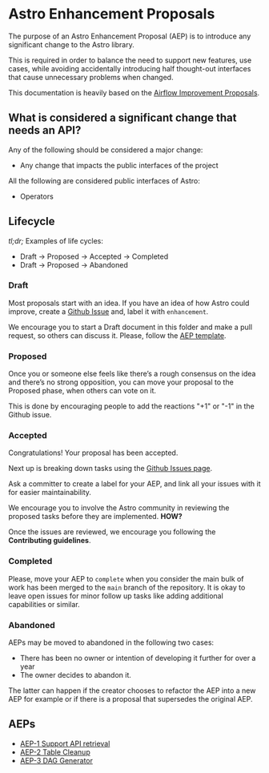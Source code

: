 # Astro Enhancement Proposals

The purpose of an Astro Enhancement Proposal (AEP) is to introduce any significant change to the Astro library.

This is required in order to balance the need to support new features, use cases, while avoiding accidentally introducing half thought-out interfaces that cause unnecessary problems when changed.

This documentation is heavily based on the [Airflow Improvement Proposals](https://cwiki.apache.org/confluence/display/AIRFLOW/Airflow+Improvement+Proposals).

## What is considered a significant change that needs an API?

Any of the following should be considered a major change:

* Any change that impacts the public interfaces of the project

All the following are considered public interfaces of Astro:

* Operators

## Lifecycle

*tl;dr;*
Examples of life cycles:

* Draft -> Proposed -> Accepted -> Completed
* Draft -> Proposed -> Abandoned

### Draft

Most proposals start with an idea. If you have an idea of how Astro could improve, create a [Github Issue](https://github.com/astronomer/astro-sdk/issues) and, label it with `enhancement`.

We encourage you to start a Draft document in this folder and make a pull request, so others can discuss it. Please, follow the [AEP template](./AEP-template.md).

### Proposed

Once you or someone else feels like there’s a rough consensus on the idea and there’s no strong opposition, you can move your proposal to the Proposed phase, when others can vote on it.

This is done by encouraging people to add the reactions "+1" or "-1" in the Github issue.

### Accepted

Congratulations! Your proposal has been accepted.

Next up is breaking down tasks using the [Github Issues page](https://github.com/astronomer/astro-sdk/issues).

Ask a committer to create a label for your AEP, and link all your issues with it for easier maintainability.

We encourage you to involve the Astro community in reviewing the proposed tasks before they are implemented. **HOW?**

Once the issues are reviewed, we encourage you following the **Contributing guidelines**.

### Completed

Please, move your AEP to `complete` when you consider the main bulk of work has been merged to the `main` branch of the repository. It is okay to leave open issues for minor follow up tasks like adding additional capabilities or similar.

### Abandoned

AEPs may be moved to abandoned in the following two cases:

* There has been no owner or intention of developing it further for over a year
* The owner decides to abandon it.

The latter can happen if the creator chooses to refactor the AEP into a new AEP for example or if there is a proposal that supersedes the original AEP.

## AEPs

* [AEP-1 Support API retrieval](https://github.com/astronomer/astro-sdk/issues/20)
* [AEP-2 Table Cleanup](AEP-2-table-cleanup.md)
* [AEP-3 DAG Generator](AEP-3-dag-generator.md)
